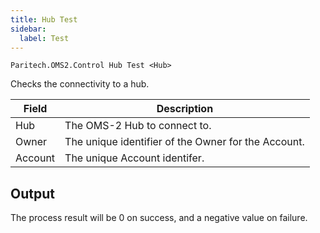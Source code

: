 ```yaml
---
title: Hub Test
sidebar:
  label: Test
---
```


`Paritech.OMS2.Control Hub Test <Hub>`

Checks the connectivity to a hub.

| Field   | Description |
|---------|-------------|
| Hub     | The OMS-2 Hub to connect to. |
| Owner   | The unique identifier of the Owner for the Account. |
| Account | The unique Account identifer. |

## Output

The process result will be 0 on success, and a negative value on failure.
